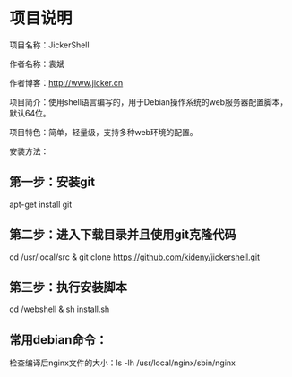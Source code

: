 # 项目说明 

项目名称：JickerShell

作者名称：袁斌

作者博客：http://www.jicker.cn

项目简介：使用shell语言编写的，用于Debian操作系统的web服务器配置脚本，默认64位。

项目特色：简单，轻量级，支持多种web环境的配置。

安装方法：

## 第一步：安装git

apt-get install git

## 第二步：进入下载目录并且使用git克隆代码

cd  /usr/local/src & git clone https://github.com/kideny/jickershell.git

## 第三步：执行安装脚本

cd /webshell & sh install.sh

## 常用debian命令：

检查编译后nginx文件的大小：ls -lh /usr/local/nginx/sbin/nginx